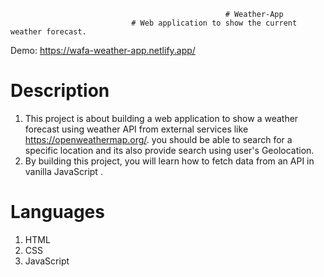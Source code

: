                                                     # Weather-App  
                               # Web application to show the current weather forecast.
                                                      
  Demo: https://wafa-weather-app.netlify.app/                                 
# Description
1. This project is about building a web application to show a weather forecast using weather API from external services like https://openweathermap.org/. 
you should be able to search for a specific location and its also provide search using user's Geolocation.
2. By building this project, you will learn how to fetch data from an API in vanilla JavaScript .

# Languages 
1. HTML
2. CSS
3. JavaScript
                               
